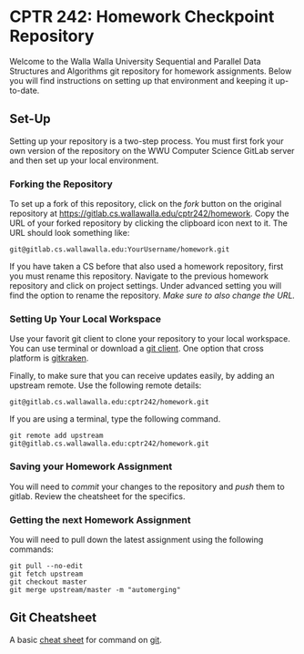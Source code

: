 # CPTR 242: Homework Checkpoint Repository

Welcome to the Walla Walla University Sequential and Parallel Data Structures and Algorithms git repository for homework assignments.
Below you will find instructions on setting up that environment and keeping it up-to-date.

## Set-Up
Setting up your repository is a two-step process.
You must first fork your own version of the repository on the WWU Computer Science GitLab server and then set up your local environment.


### Forking the Repository
To set up a fork of this repository, click on the *fork* button on the original repository at <https://gitlab.cs.wallawalla.edu/cptr242/homework>.
Copy the URL of your forked repository by clicking the clipboard icon next to it.
The URL should look something like:

```
git@gitlab.cs.wallawalla.edu:YourUsername/homework.git
```

If you have taken a CS before that also used a homework repository, first you must rename this repository.
Navigate to the previous homework repository and click on project settings.
Under advanced setting you will find the option to rename the repository.
_Make sure to also change the URL._


### Setting Up Your Local Workspace
Use your favorit git client to clone your repository to your local workspace.
You can use terminal or download a [git client](https://git-scm.com/downloads/guis).
One option that cross platform is [gitkraken](https://www.gitkraken.com/).

Finally, to make sure that you can receive updates easily, by adding an upstream remote.
Use the following remote details:
```
git@gitlab.cs.wallawalla.edu:cptr242/homework.git
```

If you are using a terminal, type the following command.

```
git remote add upstream git@gitlab.cs.wallawalla.edu:cptr242/homework.git
```

### Saving your Homework Assignment

You will need to _commit_ your changes to the repository and _push_ them to gitlab.
Review the cheatsheet for the specifics.

### Getting the next Homework Assignment

You will need to pull down the latest assignment using the following commands:

```
git pull --no-edit
git fetch upstream
git checkout master
git merge upstream/master -m "automerging"
```

## Git Cheatsheet
A basic [cheat sheet](https://www.git-tower.com/blog/git-cheat-sheet/) for command on [git](https://git-scm.com/).

